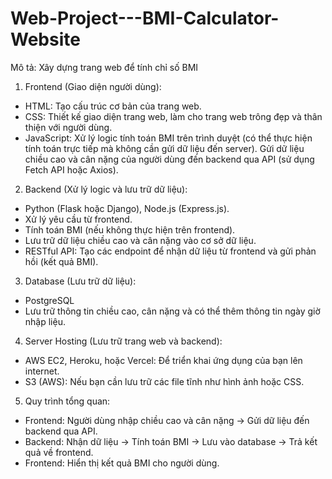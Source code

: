 # Web-Project---BMI-Calculator-Website

Mô tả: Xây dựng trang web để tính chỉ số BMI

1. Frontend (Giao diện người dùng):
+ HTML: Tạo cấu trúc cơ bản của trang web.
+ CSS: Thiết kế giao diện trang web, làm cho trang web trông đẹp và thân thiện với người dùng.
+ JavaScript: Xử lý logic tính toán BMI trên trình duyệt (có thể thực hiện tính toán trực tiếp mà không cần gửi dữ liệu đến server). Gửi dữ liệu chiều cao và cân nặng của người dùng đến backend qua API (sử dụng Fetch API hoặc Axios).

2. Backend (Xử lý logic và lưu trữ dữ liệu):
+ Python (Flask hoặc Django), Node.js (Express.js).
+ Xử lý yêu cầu từ frontend.
+ Tính toán BMI (nếu không thực hiện trên frontend).
+ Lưu trữ dữ liệu chiều cao và cân nặng vào cơ sở dữ liệu.
+ RESTful API: Tạo các endpoint để nhận dữ liệu từ frontend và gửi phản hồi (kết quả BMI).

3. Database (Lưu trữ dữ liệu):
+ PostgreSQL
+ Lưu trữ thông tin chiều cao, cân nặng và có thể thêm thông tin ngày giờ nhập liệu.

4. Server Hosting (Lưu trữ trang web và backend):
+ AWS EC2, Heroku, hoặc Vercel: Để triển khai ứng dụng của bạn lên internet.
+ S3 (AWS): Nếu bạn cần lưu trữ các file tĩnh như hình ảnh hoặc CSS.

5. Quy trình tổng quan:
+ Frontend: Người dùng nhập chiều cao và cân nặng → Gửi dữ liệu đến backend qua API.
+ Backend: Nhận dữ liệu → Tính toán BMI → Lưu vào database → Trả kết quả về frontend.
+ Frontend: Hiển thị kết quả BMI cho người dùng.
